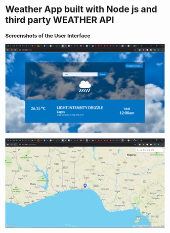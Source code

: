 # Weather App built with Node js and third party WEATHER API

### Screenshots of the User Interface

![image](./img/home.png)

![image](./img/map.png)
